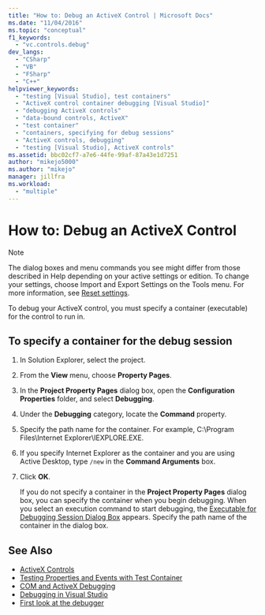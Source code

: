 ```yaml
---
title: "How to: Debug an ActiveX Control | Microsoft Docs"
ms.date: "11/04/2016"
ms.topic: "conceptual"
f1_keywords:
  - "vc.controls.debug"
dev_langs:
  - "CSharp"
  - "VB"
  - "FSharp"
  - "C++"
helpviewer_keywords:
  - "testing [Visual Studio], test containers"
  - "ActiveX control container debugging [Visual Studio]"
  - "debugging ActiveX controls"
  - "data-bound controls, ActiveX"
  - "test container"
  - "containers, specifying for debug sessions"
  - "ActiveX controls, debugging"
  - "testing [Visual Studio], ActiveX controls"
ms.assetid: bbc02cf7-a7e6-44fe-99af-87a43e1d7251
author: "mikejo5000"
ms.author: "mikejo"
manager: jillfra
ms.workload:
  - "multiple"
---
```

# How to: Debug an ActiveX Control

> [!NOTE]
> The dialog boxes and menu commands you see might differ from those described in Help depending on your active settings or edition. To change your settings, choose Import and Export Settings on the Tools menu. For more information, see [Reset settings](../ide/environment-settings.md#reset-settings).

To debug your ActiveX control, you must specify a container (executable) for the control to run in.

## To specify a container for the debug session

1. In Solution Explorer, select the project.

2. From the **View** menu, choose **Property Pages**.

3. In the **Project Property Pages** dialog box, open the **Configuration Properties** folder, and select **Debugging**.

4. Under the **Debugging** category, locate the **Command** property.

5. Specify the path name for the container. For example, C:\Program Files\Internet Explorer\IEXPLORE.EXE.

6. If you specify Internet Explorer as the container and you are using Active Desktop, type `/new` in the **Command Arguments** box.

7. Click **OK**.

     If you do not specify a container in the **Project Property Pages** dialog box, you can specify the container when you begin debugging. When you select an execution command to start debugging, the [Executable for Debugging Session Dialog Box](../debugger/executable-for-debugging-session-dialog-box.md) appears. Specify the path name of the container in the dialog box.

## See Also

- [ActiveX Controls](/cpp/mfc/activex-controls)
- [Testing Properties and Events with Test Container](/cpp/mfc/testing-properties-and-events-with-test-container)
- [COM and ActiveX Debugging](../debugger/com-and-activex-debugging.md)
- [Debugging in Visual Studio](../debugger/index.yml)
- [First look at the debugger](../debugger/debugger-feature-tour.md)